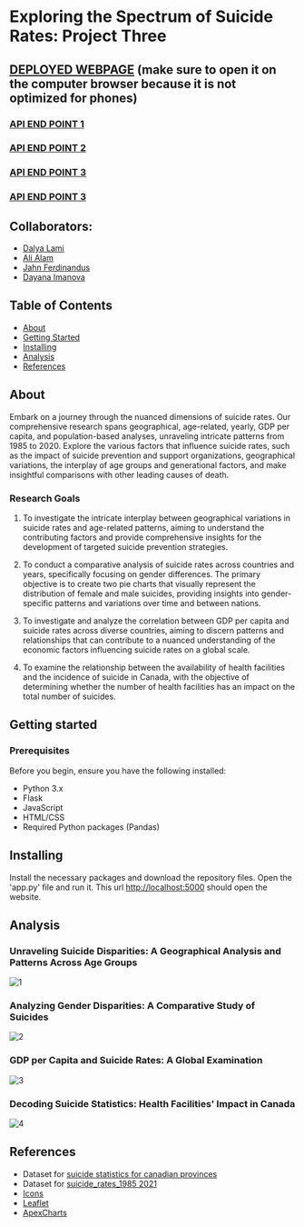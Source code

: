 # Exploring the Spectrum of Suicide Rates: Project Three

## [DEPLOYED WEBPAGE](https://dayanaim.pythonanywhere.com/) (make sure to open it on the computer browser because it is not optimized for phones)
### [API END POINT 1](https://dayanaim.pythonanywhere.com/api/suicides_data)
### [API END POINT 2](https://dayanaim.pythonanywhere.com/api/pie_chart)
### [API END POINT 3](https://dayanaim.pythonanywhere.com/api/chart3data)
### [API END POINT 3](https://dayanaim.pythonanywhere.com/api/province_data)

## Collaborators: 
- [Dalya Lami](https://github.com/DalyaLami)
- [Ali Alam](https://github.com/AliAlam1998)
- [Jahn Ferdinandus](https://github.com/jahnferdinandus)
- [Dayana Imanova](https://github.com/DayanaIm)


## Table of Contents

- [About](#about)
- [Getting Started](#getting-started)
- [Installing](#installing)
- [Analysis](#analysis)
- [References](#references)

## About
Embark on a journey through the nuanced dimensions of suicide rates. Our comprehensive research spans geographical, age-related, yearly, 
GDP per capita, and population-based analyses, unraveling intricate patterns from 1985 to 2020. Explore the various factors that influence suicide rates, 
such as the impact of suicide prevention and support organizations, geographical variations, the interplay of age groups and generational factors, and make 
insightful comparisons with other leading causes of death.

### Research Goals

1) To investigate the intricate interplay between geographical variations in suicide rates and age-related patterns, aiming to understand the contributing factors and
provide comprehensive insights for the development of targeted suicide prevention strategies.

2) To conduct a comparative analysis of suicide rates across countries and years, specifically focusing on gender differences. The primary objective is to create two pie
charts that visually represent the distribution of female and male suicides, providing insights into gender-specific patterns and variations over time and between nations.

3) To investigate and analyze the correlation between GDP per capita and suicide rates across diverse countries, aiming to discern patterns and relationships that can contribute
to a nuanced understanding of the economic factors influencing suicide rates on a global scale.
   
4) To examine the relationship between the availability of health facilities and the incidence of suicide in Canada, with the objective of determining whether the number of health facilities has an impact on the total number of suicides.

## Getting started

### Prerequisites
Before you begin, ensure you have the following installed:
- Python 3.x
- Flask
- JavaScript
- HTML/CSS
- Required Python packages (Pandas)

## Installing

Install the necessary packages and download the repository files. Open the 'app.py' file and run it. This url [http://localhost:5000](http://localhost:5000) should open the website.

## Analysis

### Unraveling Suicide Disparities: A Geographical Analysis and Patterns Across Age Groups
![1](img_readme/1.png)

### Analyzing Gender Disparities: A Comparative Study of Suicides
![2](img_readme/2.png)

### GDP per Capita and Suicide Rates: A Global Examination
![3](img_readme/3.png)

### Decoding Suicide Statistics: Health Facilities' Impact in Canada
![4](img_readme/4.png)

  
## References
 - Dataset for [suicide statistics for canadian provinces](https://www.suicideinfo.ca/local_resource/suicide-stats-canada-provinces/)
 - Dataset for [suicide_rates_1985 2021](https://www.kaggle.com/datasets/omkargowda/suicide-rates-overview-1985-to-2021)
 - [Icons](https://www.flaticon.com/)
 - [Leaflet](https://leafletjs.com/)
 - [ApexCharts](https://apexcharts.com/)

